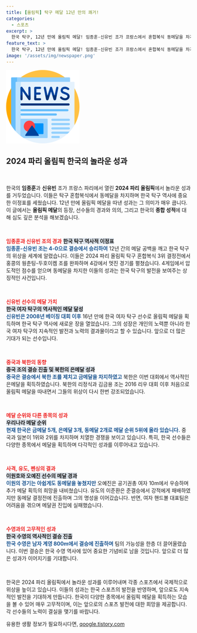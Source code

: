 ```yaml
---
title: [올림픽] 탁구 메달 12년 만의 쾌거!
categories:
  - 스포츠
excerpt: >
  한국 탁구, 12년 만에 올림픽 메달! 임종훈-신유빈 조가 프랑스에서 혼합복식 동메달을 차지하며 한국에 기쁨을 안겼습니다. 이들의 칭찬할 만한 성과 뒤에는 병역 혜택과 새로운 기록들이 있습니다.
feature_text: >
  한국 탁구, 12년 만에 올림픽 메달! 임종훈-신유빈 조가 프랑스에서 혼합복식 동메달을 차지하며 한국에 기쁨을 안겼습니다. 이들의 칭찬할 만한 성과 뒤에는 병역 혜택과 새로운 기록들이 있습니다.
image: '/assets/img/newspaper.png'
---
```


<p><img src="/assets/img/newspaper.png" alt="kimp 속보" /></p>

<h2 data-ke-size="size26">2024 파리 올림픽 한국의 놀라운 성과</h2>

<p data-ke-size="size16">&nbsp;</p>

<p>한국의 <b>임종훈</b>과 <b>신유빈</b> 조가 프랑스 파리에서 열린 <b>2024 파리 올림픽</b>에서 놀라운 성과를 거두었습니다. 이들은 탁구 혼합복식에서 동메달을 차지하며 한국 탁구 역사에 중요한 이정표를 세웠습니다. 12년 만에 올림픽 메달을 따낸 성과는 그 의미가 매우 큽니다. 이 글에서는 <b>올림픽 메달</b>의 등장, 선수들의 경과와 의의, 그리고 한국의 <b>종합 성적</b>에 대해 심도 깊은 분석을 해보겠습니다.</p>

<p data-ke-size="size16">&nbsp;</p>

<p><b><span style="color: #ee2323;">임종훈과 신유빈 조의 경과</span></b>
<b><span style="background-color: #21538527;">한국 탁구 역사적 이정표</span></b><br />
<b><span style="color: #1a5490;">임종훈-신유빈 조는 4-0으로 결승에서 승리하여</span></b> 12년 간의 메달 공백을 깨고 한국 탁구의 위상을 세계에 알렸습니다. 이들은 2024 파리 올림픽 탁구 혼합복식 3위 결정전에서 홍콩의 웡춘팅-두호이켐 조를 완파하며 4강에서 멋진 경기를 펼쳤습니다. 4게임에서 압도적인 점수를 얻으며 동메달을 차지한 이들의 성과는 한국 탁구의 발전을 보여주는 상징적인 사건입니다. </p>

<p data-ke-size="size16">&nbsp;</p>

<p><b><span style="color: #ee2323;">신유빈 선수의 메달 가치</span></b><br />
<b><span style="background-color: #21538527;">한국 여자 탁구의 역사적인 메달 달성</span></b><br />
<b><span style="color: #1a5490;">신유빈은 2008년 베이징 대회 이후</span></b> 16년 만에 한국 여자 탁구 선수로 올림픽 메달을 획득하며 한국 탁구 역사에 새로운 장을 열었습니다. 그의 성장은 개인의 노력뿐 아니라 한국 여자 탁구의 지속적인 발전과 노력의 결과물이라고 할 수 있습니다. 앞으로 더 많은 기대가 되는 선수입니다.</p>

<p data-ke-size="size16">&nbsp;</p>

<p><b><span style="color: #ee2323;">중국과 북한의 동향</span></b><br />
<b><span style="background-color: #21538527;">중국 조의 결승 진출 및 북한의 은메달 성과</span></b><br />
<b><span style="color: #1a5490;">중국은 결승에서 북한 조를 제치고 금메달을 차지하였고</span></b> 북한은 이번 대회에서 역사적인 은메달을 획득하였습니다. 북한의 리정식과 김금용 조는 2016 리우 대회 이후 처음으로 올림픽 메달을 따내면서 그들의 위상이 다시 한번 강조되었습니다.</p>

<p data-ke-size="size16">&nbsp;</p>

<p><b><span style="color: #ee2323;">메달 순위와 다른 종목의 성과</span></b><br />
<b><span style="background-color: #21538527;">우리나라 메달 순위</span></b><br />
<b><span style="color: #1a5490;">현재 한국은 금메달 5개, 은메달 3개, 동메달 2개로 메달 순위 5위에 올라 있습니다.</span></b> 중국과 일본이 1위와 2위를 차지하며 치열한 경쟁을 보이고 있습니다. 특히, 한국 선수들은 다양한 종목에서 메달을 획득하며 다각적인 성과를 이루어내고 있습니다.</p>

<p data-ke-size="size16">&nbsp;</p>

<p><b><span style="color: #ee2323;">사격, 유도, 펜싱의 결과</span></b><br />
<b><span style="background-color: #21538527;">이원호와 오예진 선수의 메달 경과</span></b><br />
<b><span style="color: #1a5490;">이원의 경기는 아쉽게도 동메달을 놓쳤지만</span></b> 오예진은 공기권총 여자 10m에서 우승하며 추가 메달 획득의 희망을 내비쳤습니다. 유도의 이준환은 준결승에서 강적에게 패배하였지만 동메달 결정전에 진출하며 그의 명성을 이어갔습니다. 반면, 여자 핸드볼 대표팀은 어려움을 겪으며 메달권 진입에 실패했습니다.</p>

<p data-ke-size="size16">&nbsp;</p>

<p><b><span style="color: #ee2323;">수영과의 고무적인 성과</span></b><br />
<b><span style="background-color: #21538527;">한국 수영의 역사적인 결승 진출</span></b><br />
<b><span style="color: #1a5490;">한국 수영은 남자 계영 800m에서 결승에 진출하며</span></b> 팀의 가능성을 한층 더 끌어올렸습니다. 이번 결승은 한국 수영 역사에 있어 중요한 기념비로 남을 것입니다. 앞으로 더 많은 성과가 이어지기를 기대합니다.</p>

<p data-ke-size="size16">&nbsp;</p>

<p>한국은 2024 파리 올림픽에서 놀라운 성과를 이루어내며 각종 스포츠에서 국제적으로 위상을 높이고 있습니다. 이들의 성과는 한국 스포츠의 발전을 반영하며, 앞으로도 지속적인 발전을 기대하게 만듭니다. 한국이 다양한 종목에서 올림픽 메달을 획득하는 모습을 볼 수 있어 매우 고무적이며, 이는 앞으로의 스포츠 발전에 대한 희망을 제공합니다. 각 선수들의 노력이 결실을 맺기를 바랍니다.</p>
유용한 생활 정보가 필요하시다면, <a href="https://qoogle.tistory.com" rel="dofollow">qoogle.tistory.com</a>


